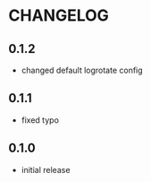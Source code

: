 # CHANGELOG

## 0.1.2

* changed default logrotate config

## 0.1.1

* fixed typo

## 0.1.0

* initial release

